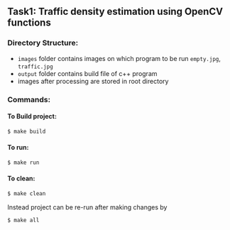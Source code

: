 ## Task1: Traffic density estimation using OpenCV functions

### Directory Structure:

- `images` folder contains images on which program to be run `empty.jpg`, `traffic.jpg`
- `output` folder contains build file of c++ program
- images after processing are stored in root directory

### Commands:

#### To Build project:

```bash
$ make build
```

#### To run:

```bash
$ make run
```

#### To clean:

```bash
$ make clean
```

Instead project can be re-run after making changes by

```bash
$ make all
```
